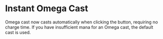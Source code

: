 # Instant Omega Cast

Omega cast now casts automatically when clicking the button, requiring no charge time. If you have insufficient mana for an Omega cast, the default cast is used.

